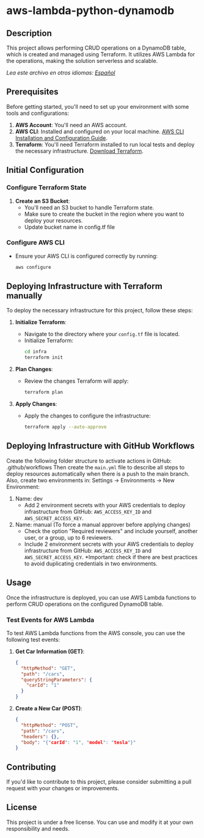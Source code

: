
# aws-lambda-python-dynamodb

## Description
This project allows performing CRUD operations on a DynamoDB table, which is created and managed using Terraform. It utilizes AWS Lambda for the operations, making the solution serverless and scalable.

*Lea este archivo en otros idiomas: [Español](README_ES.md)*

## Prerequisites
Before getting started, you'll need to set up your environment with some tools and configurations:

1. **AWS Account**: You'll need an AWS account.
2. **AWS CLI**: Installed and configured on your local machine. [AWS CLI Installation and Configuration Guide](https://docs.aws.amazon.com/cli/latest/userguide/getting-started-install.html).
3. **Terraform**: You'll need Terraform installed to run local tests and deploy the necessary infrastructure. [Download Terraform](https://www.terraform.io/downloads.html).

## Initial Configuration

### Configure Terraform State

1. **Create an S3 Bucket**:
   - You'll need an S3 bucket to handle Terraform state.
   - Make sure to create the bucket in the region where you want to deploy your resources.
   - Update bucket name in config.tf file

### Configure AWS CLI

- Ensure your AWS CLI is configured correctly by running:
  ```bash
  aws configure
  ```

## Deploying Infrastructure with Terraform manually

To deploy the necessary infrastructure for this project, follow these steps:

1. **Initialize Terraform**:
   - Navigate to the directory where your `config.tf` file is located.
   - Initialize Terraform:
     ```bash
     cd infra
     terraform init
     ```

2. **Plan Changes**:
   - Review the changes Terraform will apply:
     ```bash
     terraform plan
     ```

3. **Apply Changes**:
   - Apply the changes to configure the infrastructure:
     ```bash
     terraform apply --auto-approve
     ```

## Deploying Infrastructure with GitHub Workflows

Create the following folder structure to activate actions in GitHub:
    .github/workflows
Then create the `main.yml` file to describe all steps to deploy resources automatically when there is a push to the main branch.
Also, create two environments in:
Settings -> Environments -> New Environment:
1. Name: dev
   - Add 2 environment secrets with your AWS credentials to deploy infrastructure from GitHub: `AWS_ACCESS_KEY_ID` and `AWS_SECRET_ACCESS_KEY`.
2. Name: manual (To force a manual approver before applying changes)
   - Check the option "Required reviewers" and include yourself, another user, or a group, up to 6 reviewers.
   - Include 2 environment secrets with your AWS credentials to deploy infrastructure from GitHub: `AWS_ACCESS_KEY_ID` and `AWS_SECRET_ACCESS_KEY`. *Important: check if there are best practices to avoid duplicating credentials in two environments.

## Usage

Once the infrastructure is deployed, you can use AWS Lambda functions to perform CRUD operations on the configured DynamoDB table.

### Test Events for AWS Lambda

To test AWS Lambda functions from the AWS console, you can use the following test events:

1. **Get Car Information (GET)**:
   ```json
   {
     "httpMethod": "GET",
     "path": "/cars",
     "queryStringParameters": {
       "carId": "1"
     }
   }
   ```

2. **Create a New Car (POST)**:
   ```json
   {
     "httpMethod": "POST",
     "path": "/cars",
     "headers": {},
     "body": "{"carId": "1", "model": "tesla"}"
   }
   ```

## Contributing

If you'd like to contribute to this project, please consider submitting a pull request with your changes or improvements.

## License

This project is under a free license. You can use and modify it at your own responsibility and needs.
